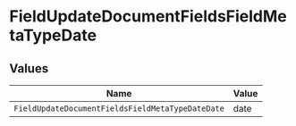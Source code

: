 # FieldUpdateDocumentFieldsFieldMetaTypeDate


## Values

| Name                                             | Value                                            |
| ------------------------------------------------ | ------------------------------------------------ |
| `FieldUpdateDocumentFieldsFieldMetaTypeDateDate` | date                                             |